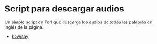 # Script para descargar audios

Un simple script en Perl que descarga los audios de todas las palabras en inglés de la página.

* [howjsay](https://howjsay.com)
